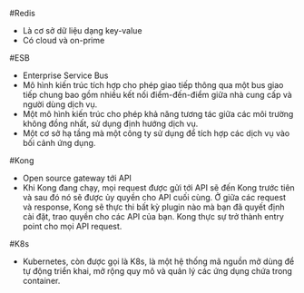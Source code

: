 #Redis 
- Là cơ sở dữ liệu dạng key-value
- Có cloud và on-prime

#ESB
- Enterprise Service Bus
- Mô hình kiến trúc tích hợp cho phép giao tiếp thông qua một bus giao tiếp chung bao gồm nhiều kết nối điểm-đến-điểm giữa nhà cung cấp và người dùng dịch vụ.
- Một mô hình kiến ​​trúc cho phép khả năng tương tác giữa các môi trường không đồng nhất, sử dụng định hướng dịch vụ.
- Một cơ sở hạ tầng mà một công ty sử dụng để tích hợp các dịch vụ vào bối cảnh ứng dụng.

#Kong
- Open source gateway tới API
- Khi Kong đang chạy, mọi request được gửi tới API sẽ đến Kong trước tiên và sau đó nó sẽ được ủy quyền cho API cuối cùng. Ở giữa các request và response, Kong sẽ thực thi bất kỳ plugin nào mà bạn đã quyết định cài đặt, trao quyền cho các API của bạn. Kong thực sự trở thành entry point cho mọi API request.

#K8s
- Kubernetes, còn được gọi là K8s, là một hệ thống mã nguồn mở dùng để tự động triển khai, mở rộng quy mô và quản lý các ứng dụng chứa trong container.

